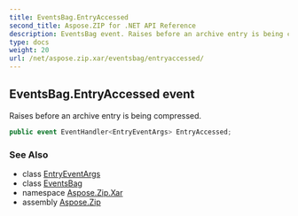 ```yaml
---
title: EventsBag.EntryAccessed
second_title: Aspose.ZIP for .NET API Reference
description: EventsBag event. Raises before an archive entry is being compressed
type: docs
weight: 20
url: /net/aspose.zip.xar/eventsbag/entryaccessed/
---
```

## EventsBag.EntryAccessed event

Raises before an archive entry is being compressed.

```csharp
public event EventHandler<EntryEventArgs> EntryAccessed;
```

### See Also

* class [EntryEventArgs](../../entryeventargs/)
* class [EventsBag](../)
* namespace [Aspose.Zip.Xar](../../eventsbag/)
* assembly [Aspose.Zip](../../../)


